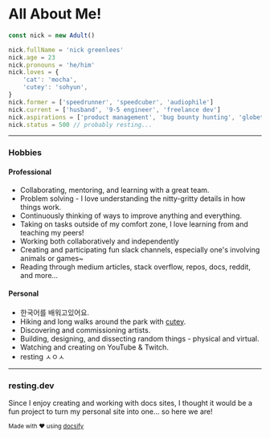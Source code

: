 # All About Me!

```javascript
const nick = new Adult()

nick.fullName = 'nick greenlees'
nick.age = 23
nick.pronouns = 'he/him'
nick.loves = {
	'cat': 'mocha',
	'cutey': 'sohyun',
}
nick.former = ['speedrunner', 'speedcuber', 'audiophile']
nick.current = ['husband', '9-5 engineer', 'freelance dev']
nick.aspirations = ['product management', 'bug bounty hunting', 'globetrotting']
nick.status = 500 // probably resting...
```

---

### Hobbies

<!-- tabs:start -->

#### **Professional**

- Collaborating, mentoring, and learning with a great team.
- Problem solving - I love understanding the nitty-gritty details in how things work.
- Continuously thinking of ways to improve anything and everything.
- Taking on tasks outside of my comfort zone, I love learning from and teaching my peers!
- Working both collaboratively and independently
- Creating and participating fun slack channels, especially one's involving animals or games~
- Reading through medium articles, stack overflow, repos, docs, reddit, and more...

#### **Personal**

- 한국어를 배워고있어요.
- Hiking and long walks around the park with [cutey](https://sohyun.kim).
- Discovering and commissioning artists.
- Building, designing, and dissecting random things - physical and virtual.
- Watching and creating on YouTube & Twitch.
- resting ㅅㅇㅅ

<!-- tabs:end -->

---

### resting.dev

Since I enjoy creating and working with docs sites, I thought it would be a fun project to turn my personal site into one... so here we are!

<small>Made with :heart: using [docsify](https://docsify.js.org/)</small>